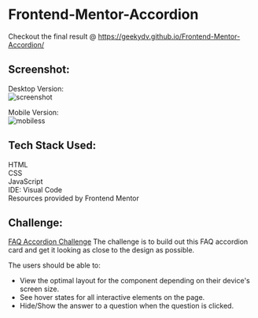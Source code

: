 # Frontend-Mentor-Accordion
Checkout the final result @ https://geekydv.github.io/Frontend-Mentor-Accordion/

## Screenshot:
Desktop Version: \
![screenshot](https://user-images.githubusercontent.com/46958933/135122749-9a54d65d-3657-46ba-a9e5-e94f6eeeebd8.JPG) 

Mobile Version: \
![mobiless](https://user-images.githubusercontent.com/46958933/135123858-a957e382-c437-457a-b981-ec9352656c21.JPG) 

## Tech Stack Used:

HTML \
CSS \
JavaScript \
IDE: Visual Code \
Resources provided by Frontend Mentor

## Challenge:
<a href="https://www.frontendmentor.io/challenges/faq-accordion-card-XlyjD0Oam">FAQ Accordion Challenge</a>
The challenge is to build out this FAQ accordion card and get it looking as close to the design as possible.

The users should be able to:

-   View the optimal layout for the component depending on their device's screen size.
-   See hover states for all interactive elements on the page.
-   Hide/Show the answer to a question when the question is clicked.
